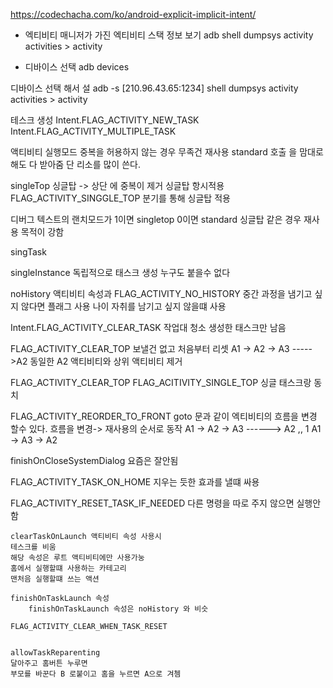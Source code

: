 https://codechacha.com/ko/android-explicit-implicit-intent/
* 엑티비티 매니저가 가진 엑티비티 스택 정보 보기 
adb shell dumpsys activity activities > activity

* 디바이스 선택
adb devices

디바이스 선택 해서 설
adb -s [210.96.43.65:1234] shell dumpsys activity activities > activity


테스크 생성
Intent.FLAG_ACTIVITY_NEW_TASK
    Intent.FLAG_ACTIVITY_MULTIPLE_TASK

액티비티 실행모드
중복을 허용하지 않는 경우 무족건 재사용
standard
    호출 을 맘대로 해도 다 받아줌
    단 리소를 많이 쓴다.

singleTop
싱글탑 -> 상단 에 중복이 제거 
싱글탑 항시적용
 FLAG_ACTIVITY_SINGGLE_TOP
 분기를 통해 싱글탑 적용
 
 디버그 텍스트의 랜치모드가 1이면 singletop 0이면 standard
 싱글탑 같은 경우 재사용 목적이 강함


singTask


singleInstance
독립적으로 태스크 생성 누구도 붙을수 없다


 noHistory 액티비티 속성과
 FLAG_ACTIVITY_NO_HISTORY
    중간 과정을 냄기고 싶지 않다면 플래그 사용
    나이 자취를 남기고 싶지 않을떄 사용


Intent.FLAG_ACTIVITY_CLEAR_TASK
작업대 청소 생성한 태스크만 남음

FLAG_ACTIVITY_CLEAR_TOP
보낼건 없고 처음부터 리셋
A1 -> A2 -> A3 ----->A2
동일한 A2 액티비티와 상위 액티비티 제거


FLAG_ACTIVITY_CLEAR_TOP
FLAG_ACITIVITY_SINGLE_TOP
싱글 태스크랑 동치


FLAG_ACTIVITY_REORDER_TO_FRONT
    goto 문과 같이 엑티비티의 흐름을 변경 할수 있다.
    흐름을 변경-> 재사용의 순서로 동작
    A1 -> A2 -> A3 ------> A2      ,, 1
    A1 -> A3 -> A2

finishOnCloseSystemDialog
요즘은 잘안됨

FLAG_ACTIVITY_TASK_ON_HOME
지우는 듯한 효과를 낼떄 싸용



FLAG_ACTIVITY_RESET_TASK_IF_NEEDED
    다른 명령을 따로 주지 않으면 실행안함

    clearTaskOnLaunch 액티비티 속성 사용시 
    테스크를 비움
    해당 속성은 루트 액티비티에만 사용가눙
    홈에서 실행할떄 사용하는 카테고리
    맨처음 실행할떄 쓰는 액션

    finishOnTaskLaunch 속성
        finishOnTaskLaunch 속성은 noHistory 와 비슷

    FLAG_ACTIVITY_CLEAR_WHEN_TASK_RESET


    allowTaskReparenting
    달아주고 홈버튼 누루면
    부모를 바꾼다 B 로붙이고 홈을 누르면 A으로 겨쳄


